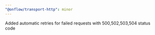 ```yaml
---
"@onflow/transport-http": minor
---
```


Added automatic retries for failed requests with 500,502,503,504 status code
